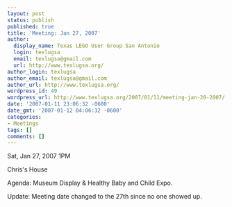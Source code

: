 ```yaml
---
layout: post
status: publish
published: true
title: 'Meeting: Jan 27, 2007'
author:
  display_name: Texas LEGO User Group San Antonio
  login: texlugsa
  email: texlugsa@gmail.com
  url: http://www.texlugsa.org/
author_login: texlugsa
author_email: texlugsa@gmail.com
author_url: http://www.texlugsa.org/
wordpress_id: 49
wordpress_url: http://www.texlugsa.org/2007/01/11/meeting-jan-20-2007/
date: '2007-01-11 23:06:32 -0600'
date_gmt: '2007-01-12 04:06:32 -0600'
categories:
- Meetings
tags: []
comments: []
---
```

<p>Sat, Jan 27, 2007 1PM</p>
<p>Chris's House</p>
<p>Agenda: Museum Display & Healthy Baby and Child Expo.</p>
<p>Update: Meeting date changed to the 27th since no one showed up.</p>
